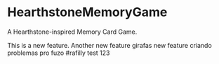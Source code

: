 # HearthstoneMemoryGame
A Hearthstone-inspired Memory Card Game.

This is a new feature.
Another new feature
girafas new feature
criando problemas pro fuzo #rafilly
test 123